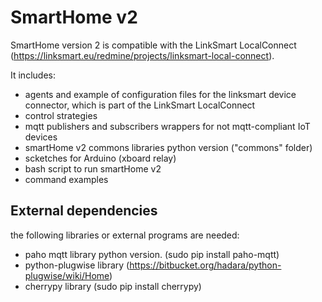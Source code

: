 # SmartHome v2

SmartHome version 2 is compatible with the LinkSmart LocalConnect (https://linksmart.eu/redmine/projects/linksmart-local-connect).

It includes:
- agents and example of configuration files for the linksmart device connector, which is part of the LinkSmart LocalConnect 
- control strategies
- mqtt publishers and subscribers wrappers for not mqtt-compliant IoT devices
- smartHome v2 commons libraries python version ("commons" folder)
- scketches for Arduino (xboard relay)
- bash script to run smartHome v2
- command examples

## External dependencies
the following libraries or external programs are needed:

- paho mqtt library python version. (sudo pip install paho-mqtt)
- python-plugwise library (https://bitbucket.org/hadara/python-plugwise/wiki/Home)
- cherrypy library (sudo pip install cherrypy)
